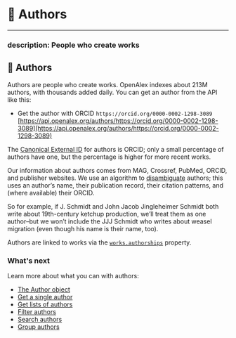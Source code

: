 # 👩 Authors

***

### description: People who create works

## 👩 Authors

Authors are people who create works. OpenAlex indexes about 213M authors, with thousands added daily. You can get an author from the API like this:

* Get the author with ORCID `https://orcid.org/0000-0002-1298-3089` [https://api.openalex.org/authors/https://orcid.org/0000-0002-1298-3089](https://api.openalex.org/authors/https://orcid.org/0000-0002-1298-3089)

The [Canonical External ID](../../the-api/get-single-entities/#canonical-external-ids) for authors is ORCID; only a small percentage of authors have one, but the percentage is higher for more recent works.

Our information about authors comes from MAG, Crossref, PubMed, ORCID, and publisher websites. We use an algorithm to [disambiguate](https://en.wikipedia.org/wiki/Author\_name\_disambiguation) authors; this uses an author’s name, their publication record, their citation patterns, and (where available) their ORCID.

So for example, if J. Schmidt and John Jacob Jingleheimer Schmidt both write about 19th-century ketchup production, we’ll treat them as one author–but we won’t include the JJJ Schmidt who writes about weasel migration (even though his name is their name, too).

Authors are linked to works via the [`works.authorships`](../works/work-object/#authorships) property.

### What's next

Learn more about what you can with authors:

* [The Author object](author-object.md)
* [Get a single author](get-a-single-author.md)
* [Get lists of authors](get-lists-of-authors.md)
* [Filter authors](../../the-api/filters/filter-authors.md)
* [Search authors](search-authors.md)
* [Group authors](group-authors.md)

